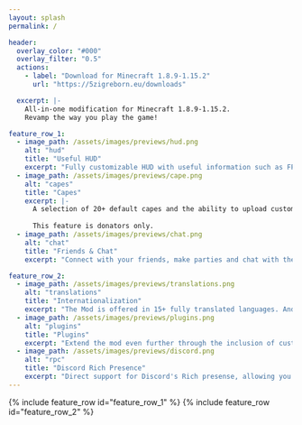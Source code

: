 ```yaml
---
layout: splash
permalink: /

header:
  overlay_color: "#000"
  overlay_filter: "0.5"
  actions:
    - label: "Download for Minecraft 1.8.9-1.15.2"
      url: "https://5zigreborn.eu/downloads"

  excerpt: |-
    All-in-one modification for Minecraft 1.8.9-1.15.2.
    Revamp the way you play the game!

feature_row_1:
  - image_path: /assets/images/previews/hud.png
    alt: "hud"
    title: "Useful HUD"
    excerpt: "Fully customizable HUD with useful information such as FPS, ping, system staus and more."
  - image_path: /assets/images/previews/cape.png
    alt: "capes"
    title: "Capes"
    excerpt: |-
      A selection of 20+ default capes and the ability to upload custom capes.
      
      This feature is donators only.
  - image_path: /assets/images/previews/chat.png
    alt: "chat"
    title: "Friends & Chat"
    excerpt: "Connect with your friends, make parties and chat with them directly in-game!"

feature_row_2:
  - image_path: /assets/images/previews/translations.png
    alt: "translations"
    title: "Internationalization"
    excerpt: "The Mod is offered in 15+ fully translated languages. And we're always looking for more people to join us."
  - image_path: /assets/images/previews/plugins.png
    alt: "plugins"
    title: "Plugins"
    excerpt: "Extend the mod even further through the inclusion of custom Plugins!"
  - image_path: /assets/images/previews/discord.png
    alt: "rpc"
    title: "Discord Rich Presence"
    excerpt: "Direct support for Discord's Rich presense, allowing you to display your current activity in Minecraft on your profile."
---
```


{% include feature_row id="feature_row_1" %}
{% include feature_row id="feature_row_2" %}